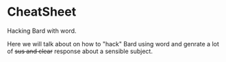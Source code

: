 # CheatSheet
Hacking Bard with word.

Here we will talk about on how to "hack" Bard using word and genrate a lot of ~~sus and clear~~ response about a sensible subject.

